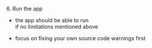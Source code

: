 6\. Run the app

- the app should be able to run<br>if no limitations mentioned above

- focus on fixing your own source code warnings first


<aside class="notes">
</aside>
